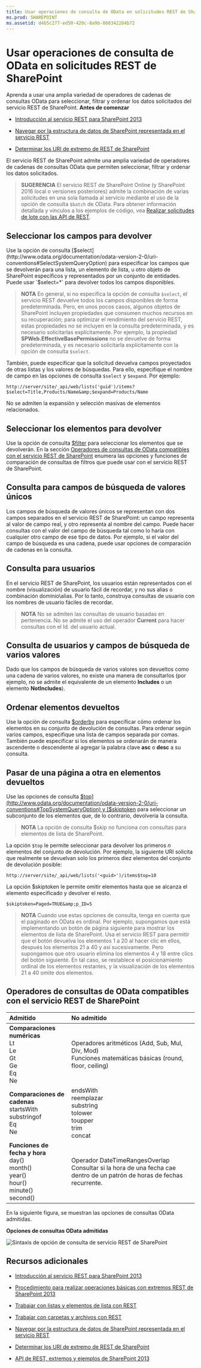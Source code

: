 ```yaml
---
title: Usar operaciones de consulta de OData en solicitudes REST de SharePoint
ms.prod: SHAREPOINT
ms.assetid: d4b5c277-ed50-420c-8a9b-860342284b72
---
```




# Usar operaciones de consulta de OData en solicitudes REST de SharePoint
Aprenda a usar una amplia variedad de operadores de cadenas de consultas OData para seleccionar, filtrar y ordenar los datos solicitados del servicio REST de SharePoint.
 **Antes de comenzar**





-  [Introducción al servicio REST para SharePoint 2013](get-to-know-the-sharepoint-2013-rest-service.md)


-  [Navegar por la estructura de datos de SharePoint representada en el servicio REST](navigate-the-sharepoint-data-structure-represented-in-the-rest-service.md)


-  [Determinar los URI de extremo de REST de SharePoint](determine-sharepoint-rest-service-endpoint-uris.md)



El servicio REST de SharePoint admite una amplia variedad de operadores de cadenas de consultas OData que permiten seleccionar, filtrar y ordenar los datos solicitados.





> **SUGERENCIA**
> El servicio REST de SharePoint Online (y SharePoint 2016 local o versiones posteriores) admite la combinación de varias solicitudes en una sola llamada al servicio mediante el uso de la opción de consulta  `$batch` de OData. Para obtener información detallada y vínculos a los ejemplos de código, vea [Realizar solicitudes de lote con las API de REST](make-batch-requests-with-the-rest-apis.md). 





## Seleccionar los campos para devolver

Use la opción de consulta  [$select](http://www.odata.org/documentation/odata-version-2-0/uri-conventions#SelectSystemQueryOption) para especificar los campos que se devolverán para una lista, un elemento de lista, u otro objeto de SharePoint específicos y representados por un conjunto de entidades. Puede usar `$select=*` para devolver todos los campos disponibles.




> **NOTA**
> En general, si no especifica la opción de consulta  `$select`, el servicio REST devuelve todos los campos disponibles de forma predeterminada. Pero, en unos pocos casos, algunos objetos de SharePoint incluyen propiedades que consumen muchos recursos en su recuperación; para optimizar el rendimiento del servicio REST, estas propiedades no se incluyen en la consulta predeterminada, y es necesario solicitarlas explícitamente.
> Por ejemplo, la propiedad **SPWeb.EffectiveBasePermissions** no se devuelve de forma predeterminada, y es necesario solicitarla explícitamente con la opción de consulta `$select`. 




También, puede especificar que la solicitud devuelva campos proyectados de otras listas y los valores de búsquedas. Para ello, especifique el nombre de campo en las opciones de consulta  `$select` y `$expand`. Por ejemplo:



 `http://server/site/_api/web/lists('guid')/items?$select=Title,Products/Name&amp;$expand=Products/Name`



No se admiten la expansión y selección masivas de elementos relacionados.




## Seleccionar los elementos para devolver

Use la opción de consulta  [$filter](http://www.odata.org/documentation/odata-version-2-0/uri-conventions#FilterSystemQueryOption) para seleccionar los elementos que se devolverán. En la sección [Operadores de consultas de OData compatibles con el servicio REST de SharePoint](#bk_supported) enumera las opciones y funciones de comparación de consultas de filtros que puede usar con el servicio REST de SharePoint.




## Consulta para campos de búsqueda de valores únicos

Los campos de búsqueda de valores únicos se representan con dos campos separados en el servicio REST de SharePoint: un campo representa al valor de campo real, y otro representa al nombre del campo. Puede hacer consultas con el valor del campo de búsqueda tal como lo haría con cualquier otro campo de ese tipo de datos. Por ejemplo, si el valor del campo de búsqueda es una cadena, puede usar opciones de comparación de cadenas en la consulta.




## Consulta para usuarios

En el servicio REST de SharePoint, los usuarios están representados con el nombre (visualización) de usuario fácil de recordar, y no sus alias o combinación dominio\\alias. Por lo tanto, construya consultas de usuario con los nombres de usuario fáciles de recordar.




> **NOTA**
> No se admiten las consultas de usuario basadas en pertenencia.
> No se admite el uso del operador **Current** para hacer consultas con el Id. del usuario actual.





## Consulta de usuarios y campos de búsqueda de varios valores

Dado que los campos de búsqueda de varios valores son devueltos como una cadena de varios valores, no existe una manera de consultarlos (por ejemplo, no se admite el equivalente de un elemento **Includes** o un elemento **NotIncludes**).




## Ordenar elementos devueltos

Use la opción de consulta  [$orderby](http://www.odata.org/documentation/odata-version-2-0/uri-conventions#OrderBySystemQueryOption) para especificar cómo ordenar los elementos en su conjunto de devolución de consultas. Para ordenar según varios campos, especifique una lista de campos separada por comas. También puede especificar si los elementos se ordenarán de manera ascendente o descendente al agregar la palabra clave **asc** o **desc** a su consulta.




## Pasar de una página a otra en elementos devueltos

Use las opciones de consulta  [$top](http://www.odata.org/documentation/odata-version-2-0/uri-conventions#TopSystemQueryOption) y [$skiptoken](http://msdn.microsoft.com/library/dd942121.aspx) para seleccionar un subconjunto de los elementos que, de lo contrario, devolvería la consulta.




> **NOTA**
> La opción de consulta $skip no funciona con consultas para elementos de lista de SharePoint. 




La opción  `$top` le permite seleccionar para devolver los primeros *n*  elementos del conjunto de devolución. Por ejemplo, la siguiente URI solicita que realmente se devuelvan solo los primeros diez elementos del conjunto de devolución posible:



 `http://server/site/_api/web/lists('<guid>')/items$top=10`



La opción $skiptoken le permite omitir elementos hasta que se alcanza el elemento especificado y devolver el resto.



 `$skiptoken=Paged=TRUE&amp;p_ID=5`




> **NOTA**
> Cuando use estas opciones de consulta, tenga en cuenta que el paginado en OData es ordinal. Por ejemplo, supongamos que está implementando un botón de página siguiente para mostrar los elementos de lista de SharePoint. Usa el servicio REST para permitir que el botón devuelva los elementos 1 a 20 al hacer clic en ellos, después los elementos 21 a 40 y así sucesivamente. Pero supongamos que otro usuario elimina los elementos 4 y 18 entre clics del botón siguiente. En tal caso, se restablece el posicionamiento ordinal de los elementos restantes, y la visualización de los elementos 21 a 40 omite dos elementos. 





## Operadores de consultas de OData compatibles con el servicio REST de SharePoint
<a name="bk_supported"> </a>



|**Admitido**|**No admitido**|
|:-----|:-----|
|**Comparaciones numéricas** <br/>  Lt <br/>  Le <br/>  Gt <br/>  Ge <br/>  Eq <br/>  Ne <br/> | Operadores aritméticos           (Add, Sub, Mul, Div, Mod) <br/>  Funciones matemáticas básicas          (round, floor, ceiling)  <br/> |
|**Comparaciones de cadenas** <br/>  startsWith <br/>  substringof <br/>  Eq <br/>  Ne <br/> | endsWith <br/>  reemplazar <br/>  substring <br/>  tolower <br/>  toupper <br/>  trim <br/>  concat <br/> |
|**Funciones de fecha y hora** <br/>  day() <br/>  month() <br/>  year() <br/>  hour() <br/>  minute() <br/>  second() <br/> | Operador DateTimeRangesOverlap <br/>  Consultar si la hora de una fecha cae dentro de un patrón de horas de fechas recurrente. <br/> |
 
En la siguiente figura, se muestran las opciones de consultas OData admitidas.




**Opciones de consultas OData admitidas**








![Sintaxis de opción de consulta de servicio REST de SharePoint](images/SPF15Con_REST_queryOptionSyntax.png)












## Recursos adicionales
<a name="bk_addresources"> </a>


-  [Introducción al servicio REST para SharePoint 2013](get-to-know-the-sharepoint-2013-rest-service.md)


-  [Procedimiento para realizar operaciones básicas con extremos REST de SharePoint 2013](complete-basic-operations-using-sharepoint-2013-rest-endpoints.md)


-  [Trabajar con listas y elementos de lista con REST](working-with-lists-and-list-items-with-rest.md)


-  [Trabajar con carpetas y archivos con REST](working-with-folders-and-files-with-rest.md)


-  [Navegar por la estructura de datos de SharePoint representada en el servicio REST](navigate-the-sharepoint-data-structure-represented-in-the-rest-service.md)


-  [Determinar los URI de extremo de REST de SharePoint](determine-sharepoint-rest-service-endpoint-uris.md)


-  [API de REST, extremos y ejemplos de SharePoint 2013](02128c70-9d27-4388-9374-a11bce68fdb8.md)






